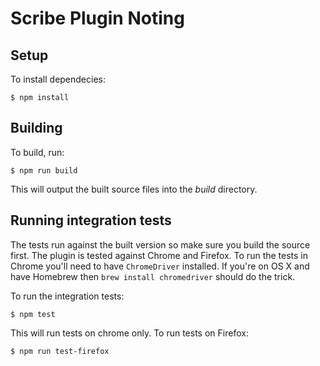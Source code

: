 # Scribe Plugin Noting

## Setup
To install dependecies:

`$ npm install`


## Building

To build, run:

`$ npm run build`

This will output the built source files into the _build_ directory.


## Running integration tests
The tests run against the built version so make sure you build the source first.
The plugin is tested against Chrome and Firefox. To run the tests in Chrome you'll need
to have `ChromeDriver` installed. If you're on OS X and have Homebrew then `brew install chromedriver` should do the trick.

To run the integration tests:

`$ npm test`

This will run tests on chrome only. To run tests on Firefox:

`$ npm run test-firefox`
